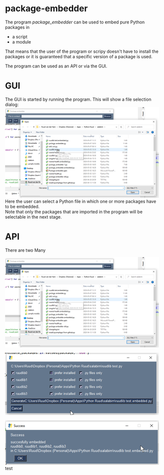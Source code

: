 # package-embedder
The program *package_embedder* can be used to embed pure Python packages in
- a script
- a module

That means that the user of the program or scripy doesn't have to install the packages or it is
guaranteed that a specific version of a package is used.

The program can be used as an API or via the GUI.

# GUI
The GUI is started by running the program.
This will show a file selection dialog:
![image1](images/package_embedder_1.png)
Here the user can select a Python file in which one or more packages have to be embedded.  
Note that only the packages that are imported in the program will be selectable in the next stage.


# API  
There are two Many


![image1](images/package_embedder_1.png)

![image2](images/package_embedder_2.png)

![image3](images/package_embedder_3.png)
test
